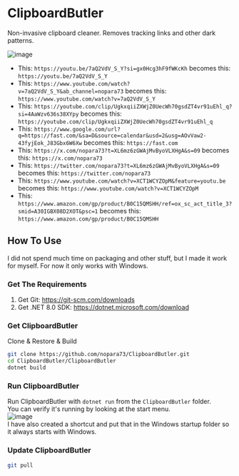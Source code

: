 # ClipboardButler

Non-invasive clipboard cleaner. Removes tracking links and other dark patterns.

![image](https://github.com/nopara73/ClipboardButler/assets/9156103/84c1ff59-4ddf-4e1c-9199-815405962ecc)

- This: `https://youtu.be/7aQ2VdV_S_Y?si=gx0Hcg3hF9fWKcKh` becomes this: `https://youtu.be/7aQ2VdV_S_Y`
- This: `https://www.youtube.com/watch?v=7aQ2VdV_S_Y&ab_channel=nopara73` becomes this: `https://www.youtube.com/watch?v=7aQ2VdV_S_Y`
- This: `https://youtube.com/clip/UgkxqiiZXWjZ0UecWh70gsdZT4vr91uEhl_q?si=4AaWzv636s38XYpy` becomes this: `https://youtube.com/clip/UgkxqiiZXWjZ0UecWh70gsdZT4vr91uEhl_q`
- This: `https://www.google.com/url?q=https://fast.com/&sa=D&source=calendar&usd=2&usg=AOvVaw2-43fyjEok_J83Gbx6W6Xw` becomes this: `https://fast.com`
- This: `https://x.com/nopara73?t=XL6mz6zGWAjMvByoVLXHgA&s=09` becomes this: `https://x.com/nopara73`
- This: `https://twitter.com/nopara73?t=XL6mz6zGWAjMvByoVLXHgA&s=09` becomes this: `https://twitter.com/nopara73`
- This: `https://www.youtube.com/watch?v=XCT1WCYZOpM&feature=youtu.be` becomes this: `https://www.youtube.com/watch?v=XCT1WCYZOpM`
- This: `https://www.amazon.com/gp/product/B0C15QMSHH/ref=ox_sc_act_title_3?smid=A30IGBX08D2XOT&psc=1` becomes this: `https://www.amazon.com/gp/product/B0C15QMSHH`



## How To Use

I did not spend much time on packaging and other stuff, but I made it work for myself. For now it only works with Windows.

### Get The Requirements

1. Get Git: https://git-scm.com/downloads
2. Get .NET 8.0 SDK: https://dotnet.microsoft.com/download

### Get ClipboardButler

Clone & Restore & Build

```sh
git clone https://github.com/nopara73/ClipboardButler.git
cd ClipboardButler/ClipboardButler
dotnet build
```

### Run ClipboardButler

Run ClipboardButler with `dotnet run` from the `ClipboardButler` folder.  
You can verify it's running by looking at the start menu.  
![image](https://github.com/nopara73/ClipboardButler/assets/9156103/8d62ebcd-06b0-423e-8b56-a80954a715f2)  
I have also created a shortcut and put that in the Windows startup folder so it always starts with Windows.  

### Update ClipboardButler

```sh
git pull
```
